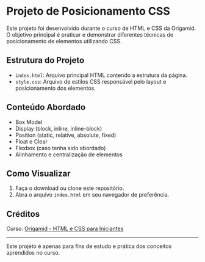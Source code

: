 # Projeto de Posicionamento CSS

Este projeto foi desenvolvido durante o curso de HTML e CSS da Origamid. O objetivo principal é praticar e demonstrar diferentes técnicas de posicionamento de elementos utilizando CSS.

## Estrutura do Projeto

- `index.html`: Arquivo principal HTML contendo a estrutura da página.
- `style.css`: Arquivo de estilos CSS responsável pelo layout e posicionamento dos elementos.

## Conteúdo Abordado

- Box Model
- Display (block, inline, inline-block)
- Position (static, relative, absolute, fixed)
- Float e Clear
- Flexbox (caso tenha sido abordado)
- Alinhamento e centralização de elementos

## Como Visualizar

1. Faça o download ou clone este repositório.
2. Abra o arquivo `index.html` em seu navegador de preferência.

## Créditos

Curso: [Origamid - HTML e CSS para Iniciantes](https://www.origamid.com/)

---

Este projeto é apenas para fins de estudo e prática dos conceitos aprendidos no curso.
